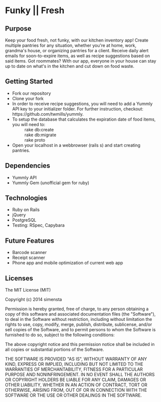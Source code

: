 <h1>Funky || Fresh</h1>
<h2>Purpose</h2>
<p>
Keep your food fresh, not funky, with our kitchen inventory app! Create multiple pantries for any situation, whether you're at home, work, grandma's house, or organizing pantries for a client. Receive daily alert emails for soon-to-expire items, as well as recipe suggestions based on said items. Got roommates? With our app, everyone in your house can stay up to date on what's in the kitchen and cut down on food waste.
</p>

<h2> Getting Started </h2>
<ul>
<li>Fork our repository </li>
<li>Clone your fork </li>
<li>In order to receive recipe suggestions, you will need to add a Yummly API key to your initializer folder. For further instruction, checkout: https://github.com/twmills/yummly.</li>
<li><dt>To setup the database that calculates the expiration date of food items, you will need to:<dt> </li>
    <dd>  rake db:create  </dd>
    <dd>   rake db:migrate </dd>
    <dd>  rake proto </dd>
<li>Open your localhost in a webbrowser (rails s) and start creating pantries. </li>
</ul>

<h2>Dependencies</h2>
<ul>
<li>Yummly API </li>
<li>Yummly Gem (unofficial gem for ruby)</li>
</ul>

<h2>Technologies</h2>
<ul>
<li>Ruby on Rails</li>
<li>jQuery</li>
<li>PostgreSQL</li>
<li>Testing: RSpec, Capybara</li>
</ul>


<h2> Future Features</h2>
<ul>
<li>Barcode scanner</li>
<li>Receipt scanner</li>
<li>Phone app and mobile optimization of current web app</li>
</ul>

<h2> Licenses </h2>

The MIT License (MIT)

Copyright (c) 2014 simensta

Permission is hereby granted, free of charge, to any person obtaining a copy
of this software and associated documentation files (the "Software"), to deal
in the Software without restriction, including without limitation the rights
to use, copy, modify, merge, publish, distribute, sublicense, and/or sell
copies of the Software, and to permit persons to whom the Software is
furnished to do so, subject to the following conditions:

The above copyright notice and this permission notice shall be included in all
copies or substantial portions of the Software.

THE SOFTWARE IS PROVIDED "AS IS", WITHOUT WARRANTY OF ANY KIND, EXPRESS OR
IMPLIED, INCLUDING BUT NOT LIMITED TO THE WARRANTIES OF MERCHANTABILITY,
FITNESS FOR A PARTICULAR PURPOSE AND NONINFRINGEMENT. IN NO EVENT SHALL THE
AUTHORS OR COPYRIGHT HOLDERS BE LIABLE FOR ANY CLAIM, DAMAGES OR OTHER
LIABILITY, WHETHER IN AN ACTION OF CONTRACT, TORT OR OTHERWISE, ARISING FROM,
OUT OF OR IN CONNECTION WITH THE SOFTWARE OR THE USE OR OTHER DEALINGS IN THE
SOFTWARE.
